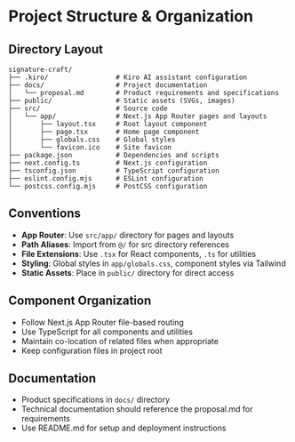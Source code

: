 # Project Structure & Organization

## Directory Layout
```
signature-craft/
├── .kiro/                 # Kiro AI assistant configuration
├── docs/                  # Project documentation
│   └── proposal.md        # Product requirements and specifications
├── public/                # Static assets (SVGs, images)
├── src/                   # Source code
│   └── app/               # Next.js App Router pages and layouts
│       ├── layout.tsx     # Root layout component
│       ├── page.tsx       # Home page component
│       ├── globals.css    # Global styles
│       └── favicon.ico    # Site favicon
├── package.json           # Dependencies and scripts
├── next.config.ts         # Next.js configuration
├── tsconfig.json          # TypeScript configuration
├── eslint.config.mjs      # ESLint configuration
└── postcss.config.mjs     # PostCSS configuration
```

## Conventions
- **App Router**: Use `src/app/` directory for pages and layouts
- **Path Aliases**: Import from `@/` for src directory references
- **File Extensions**: Use `.tsx` for React components, `.ts` for utilities
- **Styling**: Global styles in `app/globals.css`, component styles via Tailwind
- **Static Assets**: Place in `public/` directory for direct access

## Component Organization
- Follow Next.js App Router file-based routing
- Use TypeScript for all components and utilities
- Maintain co-location of related files when appropriate
- Keep configuration files in project root

## Documentation
- Product specifications in `docs/` directory
- Technical documentation should reference the proposal.md for requirements
- Use README.md for setup and deployment instructions